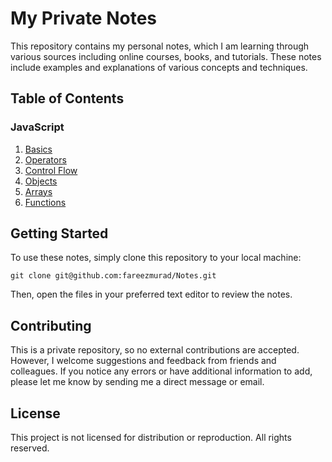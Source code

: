 # My Private Notes

This repository contains my personal notes, which I am learning through various sources including online courses, books, and tutorials. These notes include examples and explanations of various concepts and techniques.

## Table of Contents

### JavaScript

1. [Basics](./JavaScript/Basics.md)
2. [Operators](./JavaScript/Operators.md)
3. [Control Flow](./JavaScript/ControlFlow.md)
4. [Objects](./JavaScript/Objects.js)
5. [Arrays](./JavaScript/Arrays.md)
6. [Functions](./JavaScript/Functions.md)

## Getting Started

To use these notes, simply clone this repository to your local machine:

```
git clone git@github.com:fareezmurad/Notes.git
```

Then, open the files in your preferred text editor to review the notes.

## Contributing

This is a private repository, so no external contributions are accepted. However, I welcome suggestions and feedback from friends and colleagues. If you notice any errors or have additional information to add, please let me know by sending me a direct message or email.

## License

This project is not licensed for distribution or reproduction. All rights reserved.

